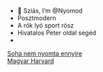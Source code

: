 - 👋 Sziás, I’m @Nyomod
- Posztmodern
- A rók lyó sport rósz
- Hivatalos Peter oldal segéd
- 

<a href="https://adatbank.mlsz.hu/player/1211659.html">Soha nem nyomta ennyire</a>
<br>
<a href="https://pataky.hu">Magyar Harvard</a>
<!---
Nyomod/Nyomod is a ✨ special ✨ repository because its `README.md` (this file) appears on your GitHub profile.
You can click the Preview link to take a look at your changes.
--->
